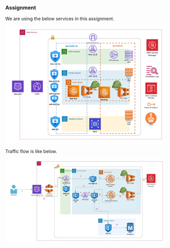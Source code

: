 ### Assignment

We are using the below services in this assignment.

![alt text](infra-services1.png)

Traffic flow is like below.

![alt text](timing.jpeg)